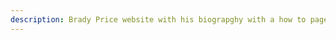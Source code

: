 ```yaml
---
description: Brady Price website with his biograpghy with a how to page on making your own garden supplys. Connect to Grease website to buy pre made supplys.
---
```


